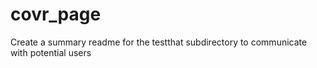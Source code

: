 # covr_page
Create a summary readme for the testthat subdirectory to communicate with potential users
